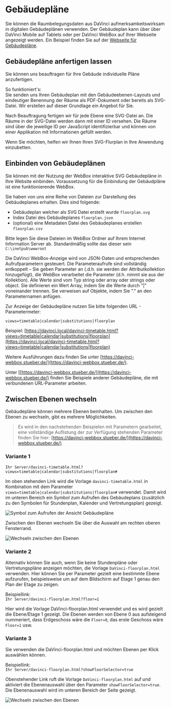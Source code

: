 # Gebäudepläne

Sie können die Raumbelegungsdaten aus DaVinci aufmerksamkeitswirksam in digitalen Gebäudeplänen verwenden. Der Gebäudeplan kann über über DaVinci Mobile auf Tablets oder per DaVinci WebBox auf Ihrer Webseite angezeigt werden. Ein Beispiel finden Sie auf der [Webseite für Gebäudepläne](http://davinci.stueber.de/floorplan.php).

## Gebäudepläne anfertigen lassen

Sie können uns beauftragen für Ihre Gebäude individuelle Pläne anzufertigen.

So funktioniert's:<br/>Sie senden uns Ihren Gebäudeplan mit den Gebäudeebenen-Layouts und eindeutiger Benennung der Räume als PDF-Dokument oder bereits als SVG-Datei. Wir erstellen auf dieser Grundlage ein Angebot für Sie.

Nach Beauftragung fertigen wir für jede Ebene eine SVG-Datei an. Die Räume in der SVG-Datei werden dann mit einer ID versehen. Die Räume sind über die jeweilige ID per JavaScript identifizierbar und können von einer Applikation mit Informationen gefüllt werden.

Wenn Sie möchten, helfen wir Ihnen Ihren SVG-Flurplan in Ihre Anwendung einzubetten.

## Einbinden von Gebäudeplänen

Sie können mit der Nutzung der WebBox interaktive SVG Gebäudepläne in Ihre Website einbinden. Voraussetzung für die Einbindung der Gebäudpläne ist eine funktionierende WebBox.

Sie haben von uns eine Reihe von Dateien zur Darstellung des Gebäudeplanes erhalten. Dies sind folgende:

* Gebäudeplan welcher als SVG Datei erstellt wurde `floorplan.svg`
* Index Datei des Gebäudeplanes `floorplan.json`
* (optional) eine Metadaten Datei des Gebäudeplanes erstellen `floorplan.csv`

Bitte legen Sie diese Dateien im WebBox Ordner auf Ihrem Internet Information Server ab. Standardmäßig sollte das dieser sein `C:\inetpub\wwwroot`

Die DaVinci WebBox-Anzeige wird von JSON-Daten und entsprechenden Aufrufparametern gesteuert. Die Parameteraufrufe sind vollständig entkoppelt – Sie geben Parameter an (.d.h. sie werden der Attributkollektion hinzugefügt), die WebBox verarbeitet die Parameter (d.h. nimmt sie aus der Kollektion). Alle Werte sind vom Typ string oder array oder strings oder object. Sie definieren ein Wert Array, indem Sie die Werte durch "|" voneinander trennen. Sie verweisen auf Objekte, indem Sie "." an den Parameternamen anfügen. 

Zur Anzeige der Gebäudepläne nutzen Sie bitte folgenden URL - Parametermeter:

`views=timetable|calendar|substitutions|floorplan` 

Beispiel: [https://davinci.local/davinci-timetable.html?views=timetable|calendar|substitutions|floorplan](https://davinci.local/davinci-timetable.html?views=timetable|calendar|substitutions|floorplan)

Weitere Ausführungen dazu finden Sie unter [https://davinci-webbox.stueber.de/](https://davinci-webbox.stueber.de/).

Unter [[https://davinci-webbox.stueber.de/](https://davinci-webbox.stueber.de/) finden Sie Beispiele anderer Gebäudepläne, die mit verbundenen URL-Parameter arbeiten.

## Zwischen Ebenen wechseln

Gebäudepläne können mehrere Ebenen beinhalten. Um zwischen den Ebenen zu wechseln, gibt es mehrere Möglichkeiten.

> Es wird in den nachstehenden Beispielen mit Parametern gearbeitet, eine vollständige Auflistung der zur Verfügung stehenden Parameter finden Sie hier: [https://davinci-webbox.stueber.de/](https://davinci-webbox.stueber.de/)

### Variante 1

`Ihr Server/davinci-timetable.html?views=timetable|calendar|substitutions|floorplan#`

Im oben stehenden Link wird die Vorlage `davinci-timetable.html` in Kombination mit dem Parameter `views=timetable|calendar|substitutions|floorplan#` verwendet. Damit wird im unteren Bereich ein Symbol zum Aufrufen des Gebäudeplans (zusätzlich zu den Symbolen für Stundenplan, Kalender und Vertretungsplan) gezeigt.

![Symbol zum Aufrufen der Ansicht Gebäudepläne](/assets/images/gebaeudeplaene/01.png)

Zwischen den Ebenen wechseln Sie über die Auswahl am rechten oberen Fensterrand.

![Wechseln zwischen den Ebenen](/assets/images/gebaeudeplaene/02.png)

### Variante 2

Alternativ können Sie auch, wenn Sie keine Stundenpläne oder Vertretungspläne anzeigen möchten, die Vorlage `DaVinci-floorplan.html` verwenden.
Hier können Sie per Parameter gezielt eine bestimmte Ebene aufzurufen, beispielsweise um auf dem Bildschirm auf Etage 1 genau den Plan der Etage zu zeigen. 

Beispiellink: <br/>`Ihr Server/davinci-floorplan.html?floor=1`

Hier wird die Vorlage DaVinci-floorplan.html verwendet und es wird gezielt die Ebene/Etage 1 gezeigt.
Die Ebenen werden von Ebene 0 aus aufsteigend nummeriert, dass Erdgeschoss wäre die `Floor=0`, das erste Geschoss wäre `Floor=1` usw. 

### Variante 3

Sie verwenden die DaVinci-floorplan.html und möchten Ebenen per Klick auswählen können.

Beispiellink: <br/>`Ihr Server/davinci-floorplan.html?showFloorSelector=true`

Obenstehender Link ruft die Vorlage `DaVinci-floorplan.html` auf und aktiviert die Ebenenauswahl über den Parameter `showFloorSelector=true`.
Die Ebenenauswahl wird im unteren Bereich der Seite gezeigt.

![Wechseln zwischen den Ebenen](/assets/images/gebaeudeplaene/03.png)